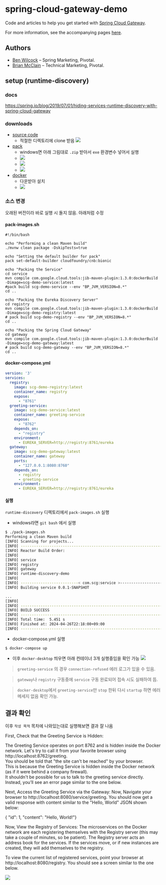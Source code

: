 # spring-cloud-gateway-demo

Code and articles to help you get started with [Spring Cloud Gateway][3].

For more information, see the accompanying pages [here][4].

## Authors

* [Ben Wilcock][1] – Spring Marketing, Pivotal.
* [Brian McClain][2] – Technical Marketing, Pivotal.

[1]: https://twitter.com/benbravo73
[2]: https://twitter.com/BrianMMcClain
[3]: https://spring.io/projects/spring-cloud-gateway
[4]: https://benwilcock.github.io/spring-cloud-gateway-demo


## setup (runtime-discovery)

### docs

https://spring.io/blog/2019/07/01/hiding-services-runtime-discovery-with-spring-cloud-gateway

### downloads

+ [source code](https://github.com/benwilcock/spring-cloud-gateway-demo)
  - 적절한 디렉토리에 clone 받음
  ![](https://blog.kakaocdn.net/dn/6lw8w/btsGZUDDPi2/vellvmnJw7e1PlxVIeQnIk/img.png)
+ [pack](https://buildpacks.io/docs/for-platform-operators/how-to/integrate-ci/pack/)
  - windows면 아래 그림대로 `.zip` 받아서 `exe` 환경변수 넣어서 실행
  - ![](https://blog.kakaocdn.net/dn/bwhDs8/btsGY5eX8iu/YPpPKfkKNFimoAdy6ToFP1/img.png)
  - ![](https://blog.kakaocdn.net/dn/7LvEm/btsGY41lZ1Q/k8dX9dZ2CjLYWuXbGKIwT1/img.png)
  - ![](https://blog.kakaocdn.net/dn/9RHCV/btsG0cKS2lP/W8R7INNGIVGjeBZsbuUrj1/img.png)
+ [docker](https://www.docker.com/products/docker-desktop/)
  - 다운받아 설치
  - ![](https://blog.kakaocdn.net/dn/cpPtnu/btsGZvxtyx8/zm87xYwhDFTllk4wKJLV2K/img.png)

### 소스 변경

오래된 버전이라 바로 실행 시 돌지 않음.
아래처럼 수정

#### pack-images.sh
```shell
#!/bin/bash

echo "Performing a clean Maven build"
./mvnw clean package -DskipTests=true

echo "Setting the default builder for pack"
pack set-default-builder cloudfoundry/cnb:bionic

echo "Packing the Service"
cd service
mvn compile com.google.cloud.tools:jib-maven-plugin:1.3.0:dockerBuild -Dimage=scg-demo-service:latest
#pack build scg-demo-service --env "BP_JVM_VERSION=8.*"
cd ..

echo "Packing the Eureka Discovery Server"
cd registry
mvn compile com.google.cloud.tools:jib-maven-plugin:1.3.0:dockerBuild -Dimage=scg-demo-registry:latest
# pack build scg-demo-registry --env "BP_JVM_VERSION=8.*"
cd ..

echo "Packing the Spring Cloud Gateway"
cd gateway
mvn compile com.google.cloud.tools:jib-maven-plugin:1.3.0:dockerBuild -Dimage=scg-demo-gateway:latest
# pack build scg-demo-gateway --env "BP_JVM_VERSION=8.*"
cd ..
```

#### docker-compose.yml
```yml
version: '3'
services:
  registry:
    image: scg-demo-registry:latest
    container_name: registry
    expose: 
      - "8761"
  greeting-service:
    image: scg-demo-service:latest
    container_name: greeting-service
    expose: 
      - "8762"
    depends_on: 
      - "registry"
    environment:
      - EUREKA_SERVER=http://registry:8761/eureka
  gateway:
    image: scg-demo-gateway:latest
    container_name: gateway
    ports:
      - "127.0.0.1:8080:8760"
    depends_on: 
      - registry
      - greeting-service
    environment:
      - EUREKA_SERVER=http://registry:8761/eureka
```

#### 실행

`runtime-discovery` 디렉토리에서 `pack-images.sh` 실행

- windows라면 `git bash` 에서 실행

```sh
$ ./pack-images.sh
Performing a clean Maven build
[INFO] Scanning for projects...
[INFO] ------------------------------------------------------------------------
[INFO] Reactor Build Order:
[INFO]
[INFO] service                                                            [jar]
[INFO] registry                                                           [jar]
[INFO] gateway                                                            [jar]
[INFO] runtime-discovery-demo                                             [pom]
[INFO]
[INFO] --------------------------< com.scg:service >---------------------------
[INFO] Building service 0.0.1-SNAPSHOT                                    [1/4]

...
[INFO]
[INFO] ------------------------------------------------------------------------
[INFO] BUILD SUCCESS
[INFO] ------------------------------------------------------------------------
[INFO] Total time:  5.451 s
[INFO] Finished at: 2024-04-26T22:18:00+09:00
[INFO] ------------------------------------------------------------------------
```

- docker-compose.yml 실행

```sh
$ docker-compose up
```

- 이후 `docker-desktop` 띄우면 아래 컨테이너 3개 실행중임을 확인 가능
![](https://blog.kakaocdn.net/dn/lPUU9/btsGZYsxfyk/GSo1NbJFFKrgZt0DGDIVa1/img.png)

> `greeting-service` 의 경우 `connection-refused` 에러 로그가 있을 수 있음.

> `gateway`나 `registry` 구동중에 `service` 구동 완료되어 접속 시도 실패하여 뜸.

> `docker-desktop`에서 `greeting-service`만 `stop` 한뒤 다시 `startup` 하면 에러 메세지 없음 확인 가능.


## 결과 확인

이후 `작성 목적` 목차에 나와있는대로 실행해보면 결과 잘 나옴

First, Check that the Greeting Service is Hidden:  

The Greeting Service operates on port 8762 and is hidden inside the Docker network. Let's try to call it from your favorite browser using http://localhost:8762/greeting.  
You should be told that "the site can't be reached" by your browser.  
This is because the Greeting Service is hidden inside the Docker network (as if it were behind a company firewall).  
It shouldn't be possible for us to talk to the greeting service directly.  Instead, you’ll see an error page similar to the one below.

Next, Access the Greeting Service via the Gateway:
Now, Navigate your browser to http://localhost:8080/service/greeting. You should now get a valid response with content similar to the "Hello, World" JSON shown below:

{ "id": 1, "content": "Hello, World!"}

Now, View the Registry of Services:
The microservices on the Docker network are each registering themselves with the Registry server (this may take a couple of minutes, so be patient). The Registry server acts an address book for the services. If the services move, or if new instances are created, they will add themselves to the registry.

To view the current list of registered services, point your browser at http://localhost:8080/registry. You should see a screen similar to the one below.

![](https://blog.kakaocdn.net/dn/dbLOFg/btsGXRPzoud/XVo8JYDKUcnaScLK3Obxa0/img.png)

